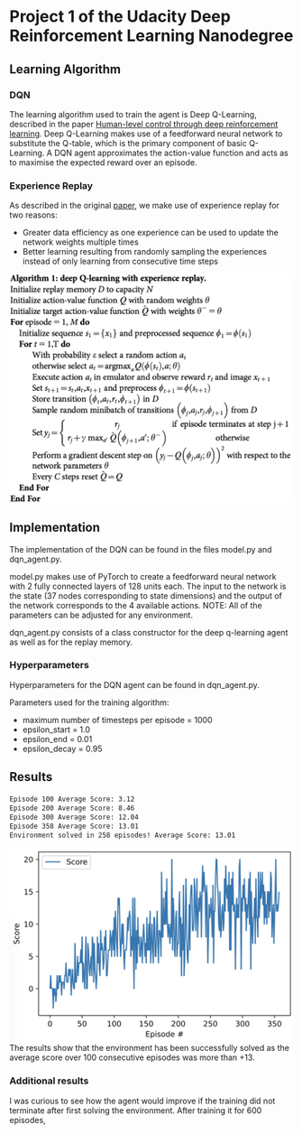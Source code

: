 # Project 1 of the Udacity Deep Reinforcement Learning Nanodegree
## Learning Algorithm
### DQN
The learning algorithm used to train the agent is Deep Q-Learning, described in the paper [Human-level control through deep reinforcement learning](https://storage.googleapis.com/deepmind-media/dqn/DQNNaturePaper.pdf). Deep Q-Learning makes use of a feedforward neural network to substitute the Q-table, which is the primary component of basic Q-Learning. A DQN agent approximates the action-value function and acts as to maximise the expected reward over an episode. 
### Experience Replay
As described in the original [paper](https://storage.googleapis.com/deepmind-media/dqn/DQNNaturePaper.pdf), we make use of experience replay for two reasons:

* Greater data efficiency as one experience can be used to update the network weights multiple times
* Better learning resulting from randomly sampling the experiences instead of only learning from consecutive time steps

![Algorithm from the used from the [paper](https://storage.googleapis.com/deepmind-media/dqn/DQNNaturePaper.pdf)](/algo.png)
## Implementation
The implementation of the DQN can be found in the files model.py and dqn_agent.py.

model.py makes use of PyTorch to create a feedforward neural network with 2 fully connected layers of 128 units each. The input to the network is the state (37 nodes corresponding to state dimensions) and the output of the network corresponds to the 4 available actions.
NOTE: All of the parameters can be adjusted for any environment.

dqn_agent.py consists of a class constructor for the deep q-learning agent as well as for the replay memory.

### Hyperparameters
Hyperparameters for the DQN agent can be found in dqn_agent.py.

Parameters used for the training algorithm:
* maximum number of timesteps per episode = 1000
* epsilon_start = 1.0
* epsilon_end = 0.01
* epsilon_decay = 0.95

## Results
```
Episode 100	Average Score: 3.12
Episode 200	Average Score: 8.46
Episode 300	Average Score: 12.04
Episode 358	Average Score: 13.01
Environment solved in 258 episodes!	Average Score: 13.01
```
![](/learning_curve.png)
The results show that the environment has been successfully solved as the average score over 100 consecutive episodes was more than +13.

### Additional results
I was curious to see how the agent would improve if the training did not terminate after first solving the environment. After training it for 600 episodes,  
